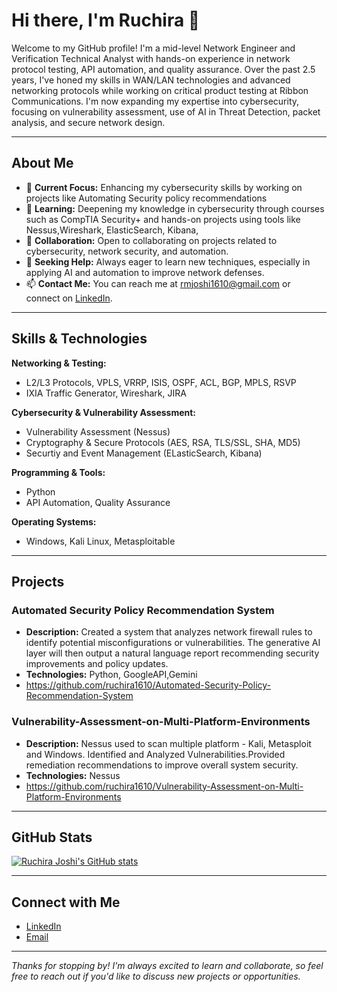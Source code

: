 # Hi there, I'm Ruchira 👋

Welcome to my GitHub profile! I'm a mid-level Network Engineer and Verification Technical Analyst with hands-on experience in network protocol testing, API automation, and quality assurance. Over the past 2.5 years, I've honed my skills in WAN/LAN technologies and advanced networking protocols while working on critical product testing at Ribbon Communications. I'm now expanding my expertise into cybersecurity, focusing on vulnerability assessment, use of AI in Threat Detection, packet analysis, and secure network design.

---

## About Me

- 🔭 **Current Focus:** Enhancing my cybersecurity skills by working on projects like Automating Security policy recommendations
- 🌱 **Learning:** Deepening my knowledge in cybersecurity through courses such as CompTIA Security+ and hands-on projects using tools like Nessus,Wireshark, ElasticSearch, Kibana,
- 👯 **Collaboration:** Open to collaborating on projects related to cybersecurity, network security, and automation.
- 🤔 **Seeking Help:** Always eager to learn new techniques, especially in applying AI and automation to improve network defenses.
- 📫 **Contact Me:** You can reach me at [rmjoshi1610@gmail.com](mailto:rmjoshi1610@gmail.com) or connect on [LinkedIn](https://www.linkedin.com/in/ruchira-joshi/).

---

## Skills & Technologies

**Networking & Testing:**  
- L2/L3 Protocols, VPLS, VRRP, ISIS, OSPF, ACL, BGP, MPLS, RSVP  
- IXIA Traffic Generator, Wireshark, JIRA

**Cybersecurity & Vulnerability Assessment:**  
- Vulnerability Assessment (Nessus)  
- Cryptography & Secure Protocols (AES, RSA, TLS/SSL, SHA, MD5)
- Securtiy and Event Management (ELasticSearch, Kibana)

**Programming & Tools:**  
- Python  
- API Automation, Quality Assurance

**Operating Systems:**  
- Windows, Kali Linux, Metasploitable

---

## Projects

### Automated Security Policy Recommendation System  
- **Description:** Created a system that analyzes network firewall rules to identify potential misconfigurations or vulnerabilities. The generative AI layer will then output a natural language report recommending security improvements and policy updates.
- **Technologies:** Python, GoogleAPI,Gemini
- https://github.com/ruchira1610/Automated-Security-Policy-Recommendation-System

### Vulnerability-Assessment-on-Multi-Platform-Environments
- **Description:** Nessus used to scan multiple platform - Kali, Metasploit and Windows. Identified and Analyzed Vulnerabilities.Provided remediation recommendations to improve overall system security.
- **Technologies:** Nessus
- https://github.com/ruchira1610/Vulnerability-Assessment-on-Multi-Platform-Environments 

---

## GitHub Stats

[![Ruchira Joshi's GitHub stats](https://github-readme-stats.vercel.app/api?username=RuchiraJoshi&show_icons=true&theme=radical)](https://github.com/RuchiraJoshi)

---

## Connect with Me

- [LinkedIn](https://www.linkedin.com/in/ruchira-joshi/)
- [Email](mailto:rmjoshi1610@gmail.com)

---

*Thanks for stopping by! I'm always excited to learn and collaborate, so feel free to reach out if you'd like to discuss new projects or opportunities.*
